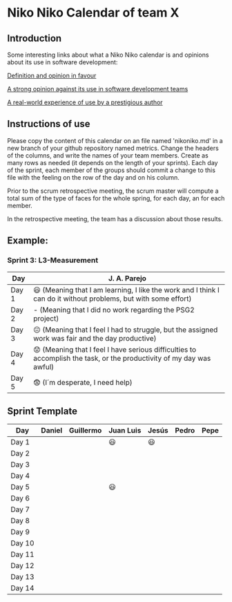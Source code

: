 # Niko Niko Calendar of team X
## Introduction
Some interesting links about what a Niko Niko calendar is and opinions about its use in software development:

[Definition and opinion in favour](https://blog.teammood.com/2018/07/24/evaluating-your-teams-health-with-the-niko-niko-calendar.html?utm_source=google&utm_medium=cpc&utm_campaign=blog-niko-niko&utm_content=niko-niko&utm_term=niko%20niko%20calendar&gclid=Cj0KCQjwsYb0BRCOARIsAHbLPhGYfc7zpSwEDx8KE3VjlsTyy1M1F8O8lxyOPWQTpjf71RjXeD5rgWsaAmEhEALw_wcB)

[A strong opinion against its use in software development teams](https://www.tinypulse.com/blog/sk-niko-niko-calendar-workplace-morale)

[A real-world experience of use by a prestigious author](https://www.javiergarzas.com/2015/05/calendarios-niko-niko.html)
## Instructions of use
Please copy the content of this calendar on an file named 'nikoniko.md' in a new branch of your github repository named metrics.
Change the headers of the columns, and write the names of your team members.
Create as many rows as needed (it depends on the length of your sprints).
Each day of the sprint, each member of the groups should commit a change to this file with the feeling on the row of the day and on his column. 

Prior to the scrum retrospective meeting, the scrum master will compute a total sum of the type of faces for the whole spring, for each day, an for each member.

In the retrospective meeting, the team has a discussion about those results.

## Example:

### Sprint 3: L3-Measurement 

| Day           | J. A. Parejo  |
| ------------- | ------------- |
| Day 1         |    :smiley: (Meaning that I am learning, I like the work and I think I can do it without problems, but with some effort) |
| Day 2         |    - (Meaning that I did no work regarding the PSG2 project)           |
| Day 3         |    :neutral_face:  (Meaning that I feel I had to struggle, but the assigned work was fair and the day productive)          |:fearful:
| Day 4         |    :worried: (Meaning that I feel I have serious difficulties to accomplish the task, or the productivity of my day was awful)           |
| Day 5         |    :fearful:   (I´m desperate, I need help)        |


## Sprint Template

| Day           | Daniel    | Guillermo  | Juan Luis     | Jesús     | Pedro     | Pepe     |
| ------------- | ------------- | ------------  | -------------  | -------------  | -------------  | -------------  |
| Day 1         |               |               |   :smiley:     |    :smiley:    |                |                |
| Day 2         |               |               |                |                |                |                |
| Day 3         |               |               |                |                |                |                |
| Day 4         |               |               |                |                |                |                |
| Day 5         |               |               |   :smiley:     |                |                |                |
| Day 6         |               |               |                |                |                |                |
| Day 7         |               |               |                |                |                |                |
| Day 8         |               |               |                |                |                |                |
| Day 9         |               |               |                |                |                |                |
| Day 10        |               |               |                |                |                |                |
| Day 11        |               |               |                |                |                |                |
| Day 12        |               |               |                |                |                |                |
| Day 13        |               |               |                |                |                |                |
| Day 14        |               |               |                |                |                |                |
